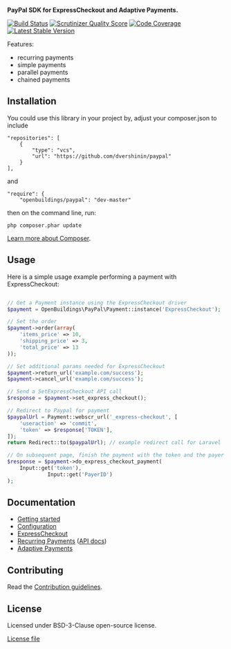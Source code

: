 __PayPal SDK for ExpressCheckout and Adaptive Payments.__

[![Build Status](https://travis-ci.org/OpenBuildings/paypal.png?branch=master)](https://travis-ci.org/OpenBuildings/paypal)
[![Scrutinizer Quality Score](https://scrutinizer-ci.com/g/OpenBuildings/paypal/badges/quality-score.png?s=53b5b5f60d66af528e241107cd7466af31b5df7d)](https://scrutinizer-ci.com/g/OpenBuildings/paypal/)
[![Code Coverage](https://scrutinizer-ci.com/g/OpenBuildings/paypal/badges/coverage.png?s=a95e1eef67c247cd5114cce36c33fe9cbea5e604)](https://scrutinizer-ci.com/g/OpenBuildings/paypal/)
[![Latest Stable Version](https://poser.pugx.org/openbuildings/paypal/v/stable.png)](https://packagist.org/packages/openbuildings/paypal)

Features:
 - recurring payments
 - simple payments
 - parallel payments
 - chained payments

Installation
------------

You could use this library in your project by, adjust your composer.json to include

    "repositories": [
        {
            "type": "vcs",
            "url": "https://github.com/dvershinin/paypal"
        }
    ],
    
and

    "require": {
        "openbuildings/paypal": "dev-master"

then on the command line, run:

    php composer.phar update

[Learn more about Composer](http://getcomposer.org).

Usage
-----

Here is a simple usage example performing a payment with ExpressCheckout:

``` php

// Get a Payment instance using the ExpressCheckout driver
$payment = OpenBuildings\PayPal\Payment::instance('ExpressCheckout');

// Set the order
$payment->order(array(
    'items_price' => 10,
    'shipping_price' => 3,
    'total_price' => 13
));

// Set additional params needed for ExpressCheckout
$payment->return_url('example.com/success');
$payment->cancel_url('example.com/success');

// Send a SetExpressCheckout API call
$response = $payment->set_express_checkout();

// Redirect to Paypal for payment
$paypalUrl = Payment::webscr_url('_express-checkout', [
    'useraction' => 'commit',
    'token' => $response['TOKEN'],
]);
return Redirect::to($paypalUrl); // example redirect call for Laravel

// On subsequent page, finish the payment with the token and the payer id received.
$response = $payment->do_express_checkout_payment(
    Input::get('token'), 
			 Input::get('PayerID')
);

```

Documentation
-------------

 * [Getting started](docs/getting-started.md)
 * [Configuration](docs/configuration.md)
 * [ExpressCheckout](docs/ExpressCheckout.md)
 * [Recurring Payments](docs/recurring.md) ([API docs](https://developer.paypal.com/docs/classic/express-checkout/ht_ec-recurringPaymentProfile-curl-etc/))
 * [Adaptive Payments](docs/adaptive-payments.md)

Contributing
------------

Read the [Contribution guidelines](CONTRIBUTING.md).

License
-------

Licensed under BSD-3-Clause open-source license.

[License file](LICENSE)
